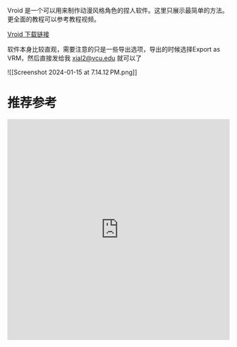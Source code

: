 
Vroid 是一个可以用来制作动漫风格角色的捏人软件。这里只展示最简单的方法。更全面的教程可以参考教程视频。

[Vroid 下载链接](https://vroid.com/studio)

软件本身比较直观，需要注意的只是一些导出选项，导出的时候选择Export as VRM，然后直接发给我 xial2@vcu.edu 就可以了

![[Screenshot 2024-01-15 at 7.14.12 PM.png]]

# 推荐参考

<iframe src="https://player.bilibili.com/player.html?aid=853157085&bvid=BV19L4y157aS&cid=576206537&p=2&danmaku=0" scrolling="no" border="0" frameborder="no" framespacing="0" allowfullscreen="true" width="100%" height="500" do-not-allow="autoplay"> </iframe>

